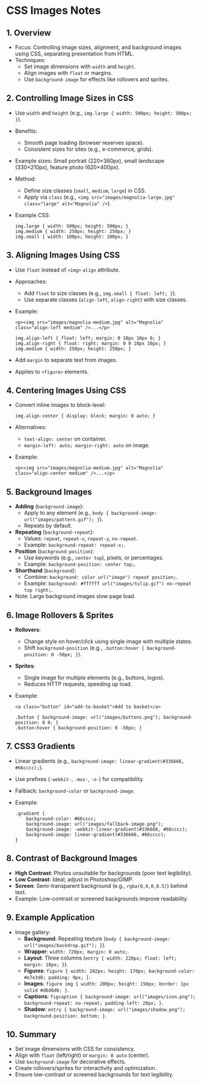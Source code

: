 
CSS Images Notes
================

1\. Overview
------------

-   Focus: Controlling image sizes, alignment, and background images using CSS, separating presentation from HTML.
-   Techniques:
    -   Set image dimensions with `width` and `height`.
    -   Align images with `float` or margins.
    -   Use `background-image` for effects like rollovers and sprites.

2\. Controlling Image Sizes in CSS
----------------------------------

-   Use `width` and `height` (e.g., `img.large { width: 500px; height: 500px; }`).
-   Benefits:
    -   Smooth page loading (browser reserves space).
    -   Consistent sizes for sites (e.g., e-commerce, grids).
-   Example sizes: Small portrait (220×360px), small landscape (330×210px), feature photo (620×400px).
-   Method:
    -   Define size classes (`small`, `medium`, `large`) in CSS.
    -   Apply via `class` (e.g., `<img src="images/magnolia-large.jpg" class="large" alt="Magnolia" />`).
-   Example CSS:

    ```
    img.large { width: 500px; height: 500px; }
    img.medium { width: 250px; height: 250px; }
    img.small { width: 100px; height: 100px; }

    ```

3\. Aligning Images Using CSS
-----------------------------

-   Use `float` instead of `<img>` `align` attribute.
-   Approaches:
    -   Add `float` to size classes (e.g., `img.small { float: left; }`).
    -   Use separate classes (`align-left`, `align-right`) with size classes.
-   Example:

    ```
    <p><img src="images/magnolia-medium.jpg" alt="Magnolia" class="align-left medium" />...</p>

    ```

    ```
    img.align-left { float: left; margin: 0 10px 10px 0; }
    img.align-right { float: right; margin: 0 0 10px 10px; }
    img.medium { width: 250px; height: 250px; }

    ```

-   Add `margin` to separate text from images.
-   Applies to `<figure>` elements.

4\. Centering Images Using CSS
------------------------------

-   Convert inline images to block-level:

    ```
    img.align-center { display: block; margin: 0 auto; }

    ```

-   Alternatives:
    -   `text-align: center` on container.
    -   `margin-left: auto; margin-right: auto` on image.
-   Example:

    ```
    <p><img src="images/magnolia-medium.jpg" alt="Magnolia" class="align-center medium" />...</p>

    ```

5\. Background Images
---------------------

-   **Adding** (`background-image`):
    -   Apply to any element (e.g., `body { background-image: url("images/pattern.gif"); }`).
    -   Repeats by default.
-   **Repeating** (`background-repeat`):
    -   Values: `repeat`, `repeat-x`, `repeat-y`, `no-repeat`.
    -   Example: `background-repeat: repeat-x;`.
-   **Position** (`background-position`):
    -   Use keywords (e.g., `center top`), pixels, or percentages.
    -   Example: `background-position: center top;`.
-   **Shorthand** (`background`):
    -   Combine: `background: color url("image") repeat position;`.
    -   Example: `background: #ffffff url("images/tulip.gif") no-repeat top right;`.
-   Note: Large background images slow page load.

6\. Image Rollovers & Sprites
-----------------------------

-   **Rollovers**:
    -   Change style on hover/click using single image with multiple states.
    -   Shift `background-position` (e.g., `.button:hover { background-position: 0 -50px; }`).
-   **Sprites**:
    -   Single image for multiple elements (e.g., buttons, logos).
    -   Reduces HTTP requests, speeding up load.
-   Example:

    ```
    <a class="button" id="add-to-basket">Add to basket</a>

    ```

    ```
    .button { background-image: url("images/buttons.png"); background-position: 0 0; }
    .button:hover { background-position: 0 -50px; }

    ```

7\. CSS3 Gradients
------------------

-   Linear gradients (e.g., `background-image: linear-gradient(#336666, #66cccc);`).
-   Use prefixes (`-webkit-`, `-moz-`, `-o-`) for compatibility.
-   Fallback: `background-color` or `background-image`.
-   Example:

    ```
    .gradient {
        background-color: #66cccc;
        background-image: url("images/fallback-image.png");
        background-image: -webkit-linear-gradient(#336666, #66cccc);
        background-image: linear-gradient(#336666, #66cccc);
    }

    ```

8\. Contrast of Background Images
---------------------------------

-   **High Contrast**: Photos unsuitable for backgrounds (poor text legibility).
-   **Low Contrast**: Ideal; adjust in Photoshop/GIMP.
-   **Screen**: Semi-transparent background (e.g., `rgba(0,0,0,0.5)`) behind text.
-   Example: Low-contrast or screened backgrounds improve readability.

9\. Example Application
-----------------------

-   Image gallery:
    -   **Background**: Repeating texture (`body { background-image: url("images/backdrop.gif"); }`).
    -   **Wrapper**: `width: 720px; margin: 0 auto;`.
    -   **Layout**: Three columns (`entry { width: 220px; float: left; margin: 10px; }`).
    -   **Figures**: `figure { width: 202px; height: 170px; background-color: #e7e3d8; padding: 9px; }`.
    -   **Images**: `figure img { width: 200px; height: 150px; border: 1px solid #d6d6d6; }`.
    -   **Captions**: `figcaption { background-image: url("images/icon.png"); background-repeat: no-repeat; padding-left: 20px; }`.
    -   **Shadow**: `entry { background-image: url("images/shadow.png"); background-position: bottom; }`.

10\. Summary
------------

-   Set image dimensions with CSS for consistency.
-   Align with `float` (left/right) or `margin: 0 auto` (center).
-   Use `background-image` for decorative effects.
-   Create rollovers/sprites for interactivity and optimization.
-   Ensure low-contrast or screened backgrounds for text legibility.